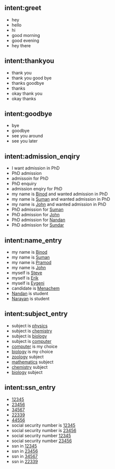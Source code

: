 ## intent:greet
- hey
- hello
- hi
- good morning
- good evening
- hey there

## intent:thankyou
 - thank you
 - thank you good bye
 - thanks goodbye
 - thanks
 - okay thank you
 - okay thanks

## intent:goodbye
- bye
- goodbye
- see you around
- see you later

## intent:admission_enqiry
 - I want admission in PhD
 - PhD admission
 - admissoin for PhD
 - PhD enquiry
 - admission enqiry for PhD
 - my name is [Binod](name) and wanted admission in PhD
 - my name is [Suman](name) and wanted admission in PhD
 - my name is [John](name) and wanted admission in PhD  
 - PhD admission for [Suman](name)
 - PhD admission for [John](name)
 - PhD admission for [Nandan](name)
 - PhD admission for [Sundar](name)

## intent:name_entry
- my name is [Binod](name)
- my name is [Suman](name)
- my name is [Pramod](name)
- my name is [John](name)
- myself is [Steve](name)
- myself is [Erik](name)
- myself is [Evgeni](name)
- candidate is [Menachem](name)
- [Nandan](name) is student
- [Narayan](name) is student

## intent:subject_entry
- subject is [physics](subject)
- subject is [chemistry](subject)
- subject is [biology](subject)
- subject is [computer](subject)
- [computer](subject) is my choice
- [biology](subject) is my choice
- [zoology](subject) subject
- [mathematics](subject) subject
- [chemistry](subject) subject
- [biology](subject) subject

## intent:ssn_entry
- [12345](ssn)
- [23456](ssn)
- [34567](ssn)
- [22339](ssn)
- [44556](ssn)
- social security number is [12345](ssn)
- social security number is [23456](ssn)
- social security number [12345](ssn)
- social security number [23456](ssn)
- ssn in [12345](ssn)
- ssn in [23456](ssn)
- ssn in [34567](ssn)
- ssn in [22339](ssn)


